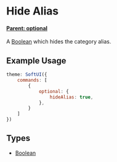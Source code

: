 # Hide Alias
#### **[Parent: optional](/docs/commands/)**
A [Boolean](https://developer.mozilla.org/en-US/docs/Web/JavaScript/Reference/Global_Objects/Boolean) which hides the category alias.

## Example Usage
```js
theme: SoftUI({
    commands: [
        {
            optional: {
                hideAlias: true,
            },
        }
    ]
})
```

## Types
- [Boolean](https://developer.mozilla.org/en-US/docs/Web/JavaScript/Reference/Global_Objects/Boolean)